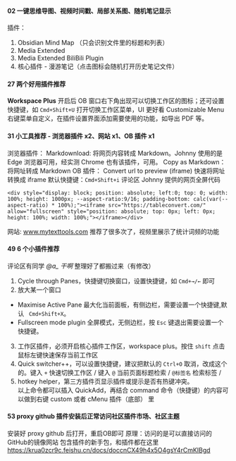 #### 02 一键思维导图、视频时间戳、局部关系图、随机笔记显示

插件：
1. Obsidian Mind Map  （只会识别文件里的标题和列表）
2. Media Extended  
3. Media Extended BiliBili Plugin
4. 核心插件 - 漫游笔记（点击图标会随机打开历史笔记文件）

#### 27 两个好用插件推荐

**Workspace Plus**
开启后 OB 窗口右下角出现可以切换工作区的图标；还可设置快捷键，如 `Cmd+Shift+U` 打开切换工作区菜单，UI 更好看
Customizable Menu
右键菜单自定义，在插件设置界面添加需要使用的功能，如导出 PDF 等。

#### 31 小工具推荐 - 浏览器插件 x2、网站 x1、OB 插件 x1

浏览器插件：
Markdownload: 将网页内容转成 Markdown。Johnny 使用的是 Edge 浏览器可用，经实测 Chrome 也有该插件，可用。
Copy as Markdown：将网址转成 Markdown
OB 插件： Convert url to preview (iframe) 快速将网址转换成 iframe 默认快捷键：`Cmd+Shift+i`
评论区 Johnny 提供的网页全屏代码

```
<div style="display: block; position: absolute; left:0; top: 0; width: 100%; height: 1000px; --aspect-ratio:9/16; padding-bottom: calc(var(--aspect-ratio) * 100%);"><iframe src="https://tableconvert.com/" allow="fullscreen" style="position: absolute; top: 0px; left: 0px; height: 100%; width: 100%;"></iframe></div>
```

网站: www.mytexttools.com 推荐了很多次了，视频里展示了统计词频的功能

#### 49 6 个小插件推荐

评论区有同学 *@a_ 干啊* 整理好了都搬过来（有修改）
1. Cycle through Panes，快捷键切换窗口，设置快捷键，如 `Cmd+→/←` 即可  
2. 放大某一个窗口  
- Maximise Active Pane 最大化当前面板，有侧边栏，需要设置一个快捷键,默认 ` Cmd+Shift+X`。  
- Fullscreen mode plugin 全屏模式，无侧边栏，按 `Esc` 键退出需要设置一个快捷键。  
3. 工作区插件，必须开启核心插件工作区，workspace plus。按住 `shift` 点击鼠标左键快速保存当前工作区
4. Quick switcher++，可以设置快捷键，建议把默认的 `Ctrl+O` 取消，改成这个的。键入 `+` 快速切换工作区 / 键入 `@` 当前页面标题检索 / `@标签名` 检索标签 /  
5. hotkey helper，第三方插件页显示插件或提示是否有热键冲突。  
以上命令都可以插入 QuickAdd，再结合 command 命令（快捷键）的内容可以做到右键 custom 或者 cMenu 插件（底部） 里

#### 53 proxy github 插件安装后正常访问社区插件市场、社区主题

安装好 proxy github 后打开，重启OB即可
原理：访问的是可以直接访问的GitHub的镜像网站
包含插件的新手包，和插件都在这里   
https://krua0zcr9c.feishu.cn/docs/doccnCX49h4x5O4gsY4rCmKIBgd